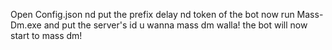 Open Config.json nd put the prefix delay nd token of the bot
now run Mass-Dm.exe and put the server's id u wanna mass dm
walla! the bot will now start to mass dm!
